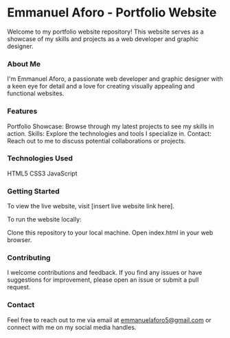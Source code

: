 # Emmanuel Aforo - Portfolio Website
Welcome to my portfolio website repository! This website serves as a showcase of my skills and projects as a web developer and graphic designer.

### About Me
I'm Emmanuel Aforo, a passionate web developer and graphic designer with a keen eye for detail and a love for creating visually appealing and functional websites.

### Features
Portfolio Showcase: Browse through my latest projects to see my skills in action.
Skills: Explore the technologies and tools I specialize in.
Contact: Reach out to me to discuss potential collaborations or projects.

### Technologies Used
HTML5
CSS3
JavaScript

### Getting Started
To view the live website, visit [insert live website link here].

To run the website locally:

Clone this repository to your local machine.
Open index.html in your web browser.

### Contributing
I welcome contributions and feedback. If you find any issues or have suggestions for improvement, please open an issue or submit a pull request.

### Contact
Feel free to reach out to me via email at emmanuelaforo5@gmail.com or connect with me on my social media handles.


